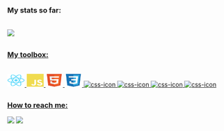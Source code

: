 ##

### My stats so far:

<div style="display: inline_block"><br>
  <a href="https://github.com/wesjrock">
  <img height="180em" src="https://github-readme-stats.vercel.app/api/top-langs/?username=wesjrock&layout=compact&langs_count=16&theme=dracula" />
</div>

##

### My toolbox:
  
<div style="display: inline_block"><br>
  <img allign="center" alt="react-icon" height="30" width="40" src="https://raw.githubusercontent.com/devicons/devicon/master/icons/react/react-original.svg">  
  <img allign="center" alt="js-icon" height="30" width="40" src="https://raw.githubusercontent.com/devicons/devicon/master/icons/javascript/javascript-plain.svg">  
  <img allign="center" alt="html-icon" height="30" width="40" src="https://raw.githubusercontent.com/devicons/devicon/master/icons/html5/html5-original.svg" />
  <img allign="center" alt="css-icon" height="30" width="40" src="https://raw.githubusercontent.com/devicons/devicon/master/icons/css3/css3-original.svg" />
  <img allign="center" alt="css-icon" height="30" width="40" src="https://cdn.jsdelivr.net/gh/devicons/devicon/icons/bootstrap/bootstrap-original.svg" />
  <img allign="center" alt="css-icon" height="30" width="40" src="https://cdn.jsdelivr.net/gh/devicons/devicon/icons/java/java-original.svg" />
  <img allign="center" alt="css-icon" height="30" width="40" src="https://cdn.jsdelivr.net/gh/devicons/devicon/icons/ruby/ruby-original.svg" />
  <img allign="center" alt="css-icon" height="30" width="40" src="https://cdn.jsdelivr.net/gh/devicons/devicon/icons/csharp/csharp-original.svg" />
</div>

##

### How to reach me:

<div>
  <a href = "mailto:tiozzo.wesley1@gmail.com"><img src="https://img.shields.io/badge/-Gmail-%23333?style=for-the-badge&logo=gmail&logoColor=white" target="_blank"></a>
  <a href="https://www.linkedin.com/in/wesleytiozzo/" target="_blank"><img src="https://img.shields.io/badge/-LinkedIn-%230077B5?style=for-the-badge&logo=linkedin&logoColor=white" target="_blank"></a>
</div>  
  
